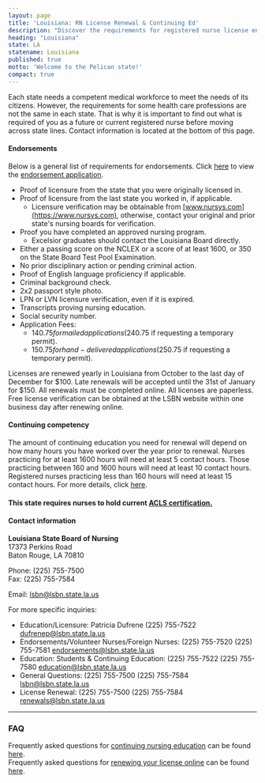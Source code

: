 ```yaml
---
layout: page
title: 'Louisiana: RN License Renewal & Continuing Ed'
description: "Discover the requirements for registered nurse license endorsement, renewal, and continuing education in Louisiana. Stay current in your nursing profession."
heading: "Louisiana"
state: LA
statename: Louisiana
published: true
motto: 'Welcome to the Pelican state!'
compact: true
---
```


Each state needs a competent medical workforce to meet the needs of its citizens. However, the requirements for some health care professions are not the same in each state. That is why it is important to find out what is required of you as a future or current registered nurse before moving across state lines. Contact information is located at the bottom of this page.

#### Endorsements

Below is a general list of requirements for endorsements. Click [here](https://www.lsbn.state.la.us/wp-content/uploads/aprn/APRNEndorsementApplication.pdf) to view the [endorsement application](https://www.lsbn.state.la.us/wp-content/uploads/aprn/APRNEndorsementApplication.pdf).

- Proof of licensure from the state that you were originally licensed in.
- Proof of licensure from the last state you worked in, if applicable.
  - Licensure verification may be obtainable from [www.nursys.com](https://www.nursys.com), otherwise, contact your original and prior state's nursing boards for verification.
- Proof you have completed an approved nursing program.
  - Excelsior graduates should contact the Louisiana Board directly.
- Either a passing score on the NCLEX or a score of at least 1600, or 350 on the State Board Test Pool Examination.
- No prior disciplinary action or pending criminal action.
- Proof of English language proficiency if applicable.
- Criminal background check.
- 2x2 passport style photo.
- LPN or LVN licensure verification, even if it is expired.
- Transcripts proving nursing education.
- Social security number.
- Application Fees:
  - $140.75 for mailed applications ($240.75 if requesting a temporary permit).
  - $150.75 for hand-delivered applications ($250.75 if requesting a temporary permit).

Licenses are renewed yearly in Louisiana from October to the last day of December for $100. Late renewals will be accepted until the 31st of January for $150. All renewals must be completed online. All licenses are paperless. Free license verification can be obtained at the LSBN website within one business day after renewing online.

#### Continuing competency

The amount of continuing education you need for renewal will depend on how many hours you have worked over the year prior to renewal. Nurses practicing for at least 1600 hours will need at least 5 contact hours. Those practicing between 160 and 1600 hours will need at least 10 contact hours. Registered nurses practicing less than 160 hours will need at least 15 contact hours. For more details, click [here](https://www.lsbn.state.la.us/wp-content/uploads/rulemaking/chapter45finalrule.pdf).

#### This state requires nurses to hold current [ACLS certification.](https://www.acls.net/louisiana-acls-pals-bls)

#### Contact information

**Louisiana State Board of Nursing**  
17373 Perkins Road  
Baton Rouge, LA 70810  

Phone: (225) 755-7500  
Fax: (225) 755-7584  

Email: lsbn@lsbn.state.la.us  

For more specific inquiries:  
- Education/Licensure: Patricia Dufrene (225) 755-7522 <dufrenep@lsbn.state.la.us>  
- Endorsements/Volunteer Nurses/Foreign Nurses: (225) 755-7520 (225) 755-7581 <endorsements@lsbn.state.la.us>  
- Education: Students & Continuing Education: (225) 755-7522 (225) 755-7580 <education@lsbn.state.la.us>  
- General Questions: (225) 755-7500 (225) 755-7584 <lsbn@lsbn.state.la.us>  
- License Renewal: (225) 755-7500 (225) 755-7584 <renewals@lsbn.state.la.us>  

* * * * *

### FAQ

Frequently asked questions for [continuing nursing education](https://www.lsbn.state.la.us/continuing-education-faqs/) can be found [here](https://www.lsbn.state.la.us/continuing-education-faqs/).  
Frequently asked questions for [renewing your license online](https://www.lsbn.state.la.us/renewal-faqs/) can be found [here](https://www.lsbn.state.la.us/renewal-faqs/).
